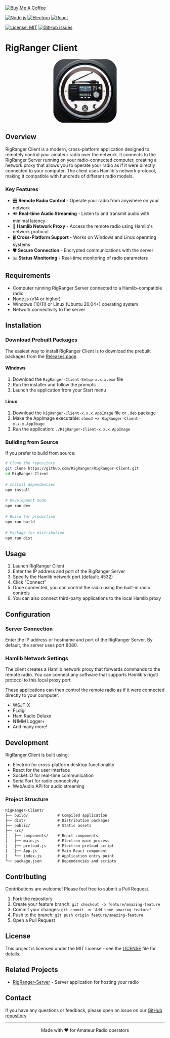 [![Buy Me A Coffee](https://img.shields.io/badge/Buy%20Me%20A%20Coffee-Donate-brightgreen?logo=buymeacoffee)](https://www.buymeacoffee.com/armysarge)

[![Node.js](https://img.shields.io/badge/Node.js-14%2B-blue.svg)](https://nodejs.org/)
[![Electron](https://img.shields.io/badge/Electron-16%2B-blue.svg)](https://www.electronjs.org/)
[![React](https://img.shields.io/badge/React-17%2B-blue.svg)](https://reactjs.org/)

[![License: MIT](https://img.shields.io/badge/License-MIT-blue.svg)](https://opensource.org/licenses/MIT)
[![GitHub issues](https://img.shields.io/github/issues/armysarge/rigranger-client)](https://github.com/armysarge/rigranger-client/issues)

# RigRanger Client

<div align="center">
  <img src="public/logo.webp" alt="RigRanger Client Logo" width="200">
</div>

## Overview

RigRanger Client is a modern, cross-platform application designed to remotely control your amateur radio over the network. It connects to the RigRanger Server running on your radio-connected computer, creating a network proxy that allows you to operate your radio as if it were directly connected to your computer. The client uses Hamlib's network protocol, making it compatible with hundreds of different radio models.

### Key Features

- 🎛️ **Remote Radio Control** - Operate your radio from anywhere on your network
- 🔊 **Real-time Audio Streaming** - Listen to and transmit audio with minimal latency
- 📡 **Hamlib Network Proxy** - Access the remote radio using Hamlib's network protocol
- 🖥️ **Cross-Platform Support** - Works on Windows and Linux operating systems
- 🛡️ **Secure Connection** - Encrypted communications with the server
- 📊 **Status Monitoring** - Real-time monitoring of radio parameters

## Requirements

- Computer running RigRanger Server connected to a Hamlib-compatible radio
- Node.js (v14 or higher)
- Windows (10/11) or Linux (Ubuntu 20.04+) operating system
- Network connectivity to the server

## Installation

### Download Prebuilt Packages

The easiest way to install RigRanger Client is to download the prebuilt packages from the [Releases page](https://github.com/RigRanger/RigRanger-Client/releases).

#### Windows

1. Download the `RigRanger-Client-Setup-x.x.x.exe` file
2. Run the installer and follow the prompts
3. Launch the application from your Start menu

#### Linux

1. Download the `RigRanger-Client-x.x.x.AppImage` file or `.deb` package
2. Make the AppImage executable: `chmod +x RigRanger-Client-x.x.x.AppImage`
3. Run the application: `./RigRanger-Client-x.x.x.AppImage`

### Building from Source

If you prefer to build from source:

```bash
# Clone the repository
git clone https://github.com/RigRanger/RigRanger-Client.git
cd RigRanger-Client

# Install dependencies
npm install

# Development mode
npm run dev

# Build for production
npm run build

# Package for distribution
npm run dist
```

## Usage

1. Launch RigRanger Client
2. Enter the IP address and port of the RigRanger Server
3. Specify the Hamlib network port (default: 4532)
4. Click "Connect"
5. Once connected, you can control the radio using the built-in radio controls
6. You can also connect third-party applications to the local Hamlib proxy

## Configuration

### Server Connection

Enter the IP address or hostname and port of the RigRanger Server. By default, the server uses port 8080.

### Hamlib Network Settings

The client creates a Hamlib network proxy that forwards commands to the remote radio. You can connect any software that supports Hamlib's rigctl protocol to this local proxy port.

These applications can then control the remote radio as if it were connected directly to your computer:

- WSJT-X
- FLdigi
- Ham Radio Deluxe
- N1MM Logger+
- And many more!

## Development

RigRanger Client is built using:

- Electron for cross-platform desktop functionality
- React for the user interface
- Socket.IO for real-time communication
- SerialPort for radio connectivity
- WebAudio API for audio streaming

### Project Structure

```
RigRanger-Client/
├── build/             # Compiled application
├── dist/              # Distribution packages
├── public/            # Static assets
├── src/
│   ├── components/    # React components
│   ├── main.js        # Electron main process
│   ├── preload.js     # Electron preload script
│   ├── App.js         # Main React component
│   └── index.js       # Application entry point
└── package.json       # Dependencies and scripts
```

## Contributing

Contributions are welcome! Please feel free to submit a Pull Request.

1. Fork the repository
2. Create your feature branch: `git checkout -b feature/amazing-feature`
3. Commit your changes: `git commit -m 'Add some amazing feature'`
4. Push to the branch: `git push origin feature/amazing-feature`
5. Open a Pull Request

## License

This project is licensed under the MIT License - see the [LICENSE](LICENSE) file for details.

## Related Projects

- [RigRanger-Server](https://github.com/RigRanger/RigRanger-Server) - Server application for hosting your radio

## Contact

If you have any questions or feedback, please open an issue on our [GitHub repository](https://github.com/RigRanger/RigRanger-Client/issues).

---

<div align="center">
  Made with ❤️ for Amateur Radio operators
</div>
